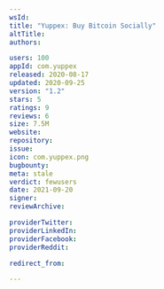 ```yaml
---
wsId: 
title: "Yuppex: Buy Bitcoin Socially"
altTitle: 
authors:

users: 100
appId: com.yuppex
released: 2020-08-17
updated: 2020-09-25
version: "1.2"
stars: 5
ratings: 9
reviews: 6
size: 7.5M
website: 
repository: 
issue: 
icon: com.yuppex.png
bugbounty: 
meta: stale
verdict: fewusers
date: 2021-09-20
signer: 
reviewArchive:

providerTwitter: 
providerLinkedIn: 
providerFacebook: 
providerReddit: 

redirect_from:

---
```


